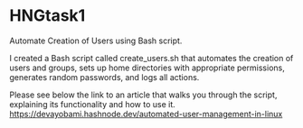 # HNGtask1
Automate Creation of Users using Bash script.

I created a Bash script called create_users.sh that automates the creation of users and groups, sets up home directories with appropriate permissions, generates random passwords, and logs all actions. 

Please see below the link to an article that walks you through the script, explaining its functionality and how to use it.
https://devayobami.hashnode.dev/automated-user-management-in-linux 
